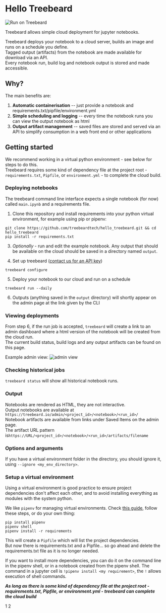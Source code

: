 # Hello Treebeard

![Run on Treebeard](https://github.com/treebeardtech/hello_treebeard/workflows/Run%20on%20Treebeard/badge.svg?event=push)

Treebeard allows simple cloud deployment for jupyter notebooks.

Treebeard deploys your notebook to a cloud server, builds an image and runs on a schedule you define.  
Tagged output (artifacts) from the notebook are made available for download via an API.  
Every notebook run, build log and notebook output is stored and made accessible.

## Why?

The main benefits are:

1. **Automatic containerisation** -- just provide a notebook and requirements.txt/pipfile/environment.yml
2. **Simple scheduling and logging** -- every time the notebook runs you can view the output notebook as html
3. **Output artifact management** -- saved files are stored and served via an API to simplify consumption in a web front end or other applications

## Getting started

We recommend working in a virtual python environment - see below for steps to do this.  
Treebeard requires some kind of dependency file at the project root - `requirements.txt`, `Pipfile`, or `environment.yml` - to complete the cloud build.

### Deploying notebooks

The treebeard command line interface expects a single notebook (for now) called `main.ipynb` and a requirements file.

1. Clone this repository and install requirements into your python virtual environment, for example using pip or pipenv:

```
git clone https://github.com/treebeardtech/hello_treebeard.git && cd hello_treebeard
pip install -r requirements.txt
```

3. _Optionally_ - run and edit the example notebook. Any output that should be available on the cloud should be saved in a directory named `output`.

4) Set up treebeard ([contact us for an API key](mailto:laurence@treebeard.io?subject=I%20would%20like%20an%20API%20key))

```
treebeard configure
```

5. Deploy your notebook to our cloud and run on a schedule

```
treebeard run --daily
```

6. Outputs (anything saved in the `output` directory) will shortly appear on the admin page at the link given by the CLI

### Viewing deployments

From step 6, if the run job is accepted, `treebeard` will create a link to an admin dashboard where a html version of the notebook will be created from the cloud run.  
The current build status, build logs and any output artifacts can be found on this page.

Example admin view:
![admin view](https://storage.googleapis.com/treebeard_image_dump_public/admin_view.png "Admin view")

### Checking historical jobs

`treebeard status` will show all historical notebook runs.

### Output

Notebooks are rendered as HTML, they are not interactive.  
Output notebooks are available at `https://treebeard.io/admin/<project_id>/<notebook>/<run_id>/`  
Notebook artifacts are available from links under Saved Items on the admin page.  
The artifact URL pattern is`https://URL/<project_id>/<notebook>/<run_id>/artifacts/filename`

### Options and arguments

If you have a virtual environment folder in the directory, you should ignore it, using `--ignore <my_env_directory>`.

### Setup a virtual environment

Using a virtual environment is good practice to ensure project dependencies don't affect each other, and to avoid installing everything as modules with the system python.

We like `pipenv` for managing virtual environments. Check [this guide](https://realpython.com/pipenv-guide/#pipenv-introduction), follow these steps, or do your own thing:

```
pip install pipenv
pipenv shell
pipenv install -r requirements
```

This will create a `Pipfile` which will list the project dependencies.  
But now there is requirements.txt and a Pipfile... so go ahead and delete the requirements.txt file as it is no longer needed.

If you want to install more dependencies, you can do it on the command line in the pipenv shell, or in a notebook created from the pipenv shell. The command in a jupyter cell is `!pipenv install <my requirement>`, the `!` allows execution of shell commands.

**_As long as there is some kind of dependency file at the project root - requirements.txt, Pipfile, or environment.yml - treebeard can complete the cloud build_**

1
2
